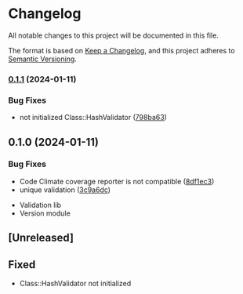 # Changelog

All notable changes to this project will be documented in this file.

The format is based on [Keep a Changelog](https://keepachangelog.com/en/1.0.0/),
and this project adheres to [Semantic Versioning](https://semver.org/spec/v2.0.0.html).

### [0.1.1](https://www.github.com/flecto-io/hashy-validator/compare/v0.1.0...v0.1.1) (2024-01-11)


### Bug Fixes

* not initialized Class::HashValidator ([798ba63](https://www.github.com/flecto-io/hashy-validator/commit/798ba637885a4c9863351506b10d689a5f1c8a60))

## 0.1.0 (2024-01-11)


### Bug Fixes

* Code Climate coverage reporter is not compatible ([8df1ec3](https://www.github.com/flecto-io/hashy-validator/commit/8df1ec308a940a8f84e01456e1f9d0851c15035b))
* unique validation ([3c9a6dc](https://www.github.com/flecto-io/hashy-validator/commit/3c9a6dcc02d43cfb81103a52b3632d0d51c0329e))
- Validation lib
- Version module

## [Unreleased]

## Fixed

- Class::HashValidator not initialized
